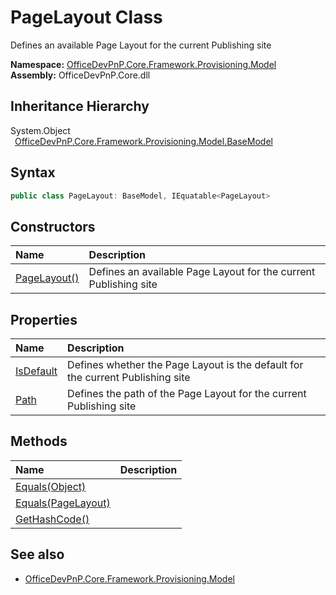 # PageLayout Class
 Defines an available Page Layout for the current Publishing site   

**Namespace:** [OfficeDevPnP.Core.Framework.Provisioning.Model](OfficeDevPnP.Core.Framework.Provisioning.Model.md)  
**Assembly:** OfficeDevPnP.Core.dll  
## Inheritance Hierarchy
System.Object  
&ensp;[OfficeDevPnP.Core.Framework.Provisioning.Model.BaseModel](OfficeDevPnP.Core.Framework.Provisioning.Model.BaseModel.md)  
## Syntax
```C#
public class PageLayout: BaseModel, IEquatable<PageLayout>
```
## Constructors
|**Name**|**Description**|
|:-----|:-----|
| [PageLayout()](OfficeDevPnP.Core.Framework.Provisioning.Model.PageLayout.ctor1.md) |  Defines an available Page Layout for the current Publishing site 
## Properties
|**Name**|**Description**|
|:-----|:-----|
| [IsDefault](OfficeDevPnP.Core.Framework.Provisioning.Model.PageLayout.IsDefault.md) | Defines whether the Page Layout is the default for the current Publishing site
| [Path](OfficeDevPnP.Core.Framework.Provisioning.Model.PageLayout.Path.md) | Defines the path of the Page Layout for the current Publishing site
## Methods
|**Name**|**Description**|
|:-----|:-----|
| [Equals(Object)](OfficeDevPnP.Core.Framework.Provisioning.Model.PageLayout.3520ddbb.md) | 
| [Equals(PageLayout)](OfficeDevPnP.Core.Framework.Provisioning.Model.PageLayout.410a89f2.md) | 
| [GetHashCode()](OfficeDevPnP.Core.Framework.Provisioning.Model.PageLayout.1c6872bd.md) | 
## See also
- [OfficeDevPnP.Core.Framework.Provisioning.Model](OfficeDevPnP.Core.Framework.Provisioning.Model.md)
